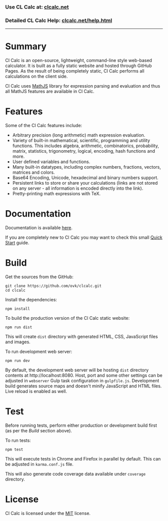 ### Use CL Calc at: [clcalc.net](https://clcalc.net)
### Detailed CL Calc Help: [clcalc.net/help.html](https://clcalc.net/help.html)
---

# Summary
Cl Calc is an open-source, lightweight, command-line style web-based calculator. It is built as a fully static website and hosted through GitHub Pages. As the result of being completely static, Cl Calc performs all calculations on the client side.

Cl Calc uses [MathJS](http://mathjs.org) library for expression parsing and evaluation and thus all MathJS features are available in Cl Calc.

# Features
Some of the Cl Calc features include:

- Arbitrary precision (long arithmetic) math expression evaluation.
- Variety of built-in mathematical, scientific, programming and utility functions. This includes algebra, arithmetic, combinatorics, probability, matrix, statistics, trigonometry, logical, encoding, hash functions and more.
- User defined variables and functions.
- Many built-in datatypes, including complex numbers, fractions, vectors, matrices and colors.
- Base64 Encoding, Unicode, hexadecimal and binary numbers support.
- Persistent links to store or share your calculations (links are not stored on any server - all information is encoded directly into the link).
- Pretty-printing math expressions with TeX.

# Documentation
Documentation is available [here](https://clcalc.net/help.html).

If you are completely new to Cl Calc you may want to check this small [Quick Start](https://clcalc.net/help.html#quickstart) guide.

# Build
Get the sources from the GitHub:

```
git clone https://github.com/ovk/clcalc.git
cd clcalc
```

Install the dependencies:

```
npm install
```

To build the production version of the Cl Calc static website:

```
npm run dist
```

This will create `dist` directory with generated HTML, CSS, JavaScript files and images.

To run development web server:

```
npm run dev
```

By default, the development web server will be hosting `dist` directory contents at http://localhost:8080.
Host, port and some other settings can be adjusted in `webserver` Gulp task configuration in `gulpfile.js`.
Development build generates source maps and doesn't minify JavaScript and HTML files.
Live reload is enabled as well.

# Test
Before running tests, perform either production or development build first (as per the *Build* section above).

To run tests:

```
npm test
```

This will execute tests in Chrome and Firefox in parallel by default.
This can be adjusted in `karma.conf.js` file.

This will also generate code coverage data available under `coverage` directory.

# License
Cl Calc is licensed under the [MIT](https://github.com/ovk/clcalc/blob/master/LICENSE) license.

